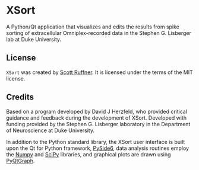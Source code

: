 # XSort

A Python/Qt application that visualizes and edits the results from spike sorting of extracellular Omniplex-recorded
data in the Stephen G. Lisberger lab at Duke University.


## License
`XSort` was created by [Scott Ruffner](mailto:sruffner@srscicomp.com). It is
licensed under the terms of the MIT license.

## Credits
Based on a program developed by David J Herzfeld, who provided critical guidance and feedback during the
development of XSort. Developed with funding provided by the Stephen G. Lisberger laboratory in the Department of
Neuroscience at Duke University.

In addition to the Python standard library, the XSort user interface is built upon the Qt for Python framework, 
[PySide6](https://doc.qt.io/qtforpython-6/index.html), data analysis routines employ the [Numpy](https://numpy.org/) 
and [SciPy](https://scipy.org/) libraries, and graphical plots are drawn using [PyQtGraph](https://pyqtgraph.readthedocs.io/en/latest/index.html).
